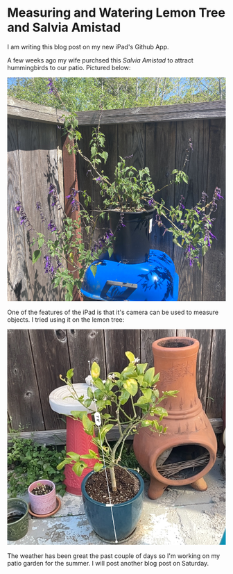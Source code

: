 # Measuring and Watering Lemon Tree and Salvia Amistad
I am writing this blog post on my new iPad's Github App.

A few weeks ago my wife purchsed this *Salvia Amistad* to attract
hummingbirds to our patio. Pictured below:

![Salvia Amistad](img/02024-05-09-salvia-amistad.png)

One of the features of the iPad is that it's camera can
be used to measure objects. I tried using it on the 
lemon tree:

![Limon Tree measures](img/02024-05-09-lemon-tree.png)

The weather has been great the past couple of days so I'm
working on my patio garden for the summer. I will post
another blog post on Saturday.
